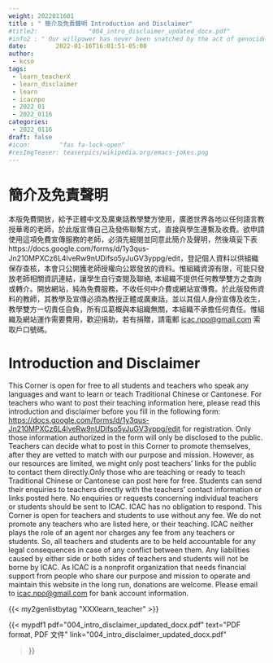 ```yaml
---
weight: 2022011601
title : " 簡介及免責聲明 Introduction and Disclaimer"
#title2:              "004_intro_disclaimer_updated_docx.pdf"
#info2 : " Our willpower has never been snatched by the act of genocide."
date:        2022-01-16T16:01:51-05:00
author:
 - kcso
tags:
 - learn_teacherX
 - learn_disclaimer
 - learn
 - icacnpo
 - 2022_01
 - 2022_0116
categories:
 - 2022_0116
draft: false
#icon:        "fas fa-lock-open"
#resImgTeaser: teaserpics/wikipedia.org/emacs-jokes.png
---
```




# 簡介及免責聲明

本版免費開放，給予正體中文及廣東話教學雙方使用，廣邀世界各地以任何語言教授華粵的老師，於此版宣傳自己及發佈聯繫方式，直接與學生連繫及收費。欲申請使用這項免費宣傳服務的老師，必須先細閱並同意此簡介及聲明，然後填妥下表https://docs.google.com/forms/d/1y3qus-Jn210MPXCz6L4lveRw9nUDifso5yJuGV3yppg/edit，登記個人資料以供組織保存查核，本會只公開獲老師授權向公眾發放的資料。惟組織資源有限，可能只發放老師相關資訊連結，讓學生自行查閱及聯絡, 本組織不提供任何教學雙方之查詢或轉介。開放網站，純為免費服務，不收任何中介費或網站宣傳費。於此版發佈資料的教師，其教學及宣傳必須為教授正體或廣東話，並以其個人身份宣傳及收生，教學雙方一切責任自負，所有瓜葛概與本組織無關，本組織不承擔任何責任。惟組織及網站運作需要費用，歡迎捐助，若有捐贈，請電郵 icac.npo@gmail.com 索取戶口號碼。

# Introduction and Disclaimer

This Corner is open for free to all students and teachers who speak any languages and want to learn or teach Traditional Chinese or Cantonese. For teachers who want to post their teaching information here, please read this introduction and disclaimer before you fill in the following form:
https://docs.google.com/forms/d/1y3qus-Jn210MPXCz6L4lveRw9nUDifso5yJuGV3yppg/edit for registration. Only those information authorized in the form will only be disclosed to the public. Teachers can decide what to post in this Corner to promote themselves, after they are vetted to match with our purpose and mission. However, as our resources are limited, we might only post teachers’ links for the public to contact them directly.Only those who are teaching or ready to teach Traditional Chinese or Cantonese can post here for free.
Students can send their enquiries to teachers directly with the teachers’ contact information or links posted here. No enquiries or requests concerning individual teachers or students should be sent to ICAC. ICAC has no obligation to respond.
This Corner is open for teachers and students to use without any fee. We do not promote any teachers who are listed here, or their teaching. ICAC neither plays the role of an agent nor charges any fee from any teachers or students. So, all teachers and students are to be held accountable for any legal consequences in case of any conflict between them. Any liabilities caused by either side or both sides of teachers and students will not be borne by ICAC.
As ICAC is a nonprofit organization that needs financial support from people who share our purpose and mission to operate and maintain this website in the long run, donations are welcome. Please email to icac.npo@gmail.com for bank account information.


{{< my2genlistbytag "XXXlearn_teacher" >}}



{{< mypdf1 pdf="004_intro_disclaimer_updated_docx.pdf"
text="PDF format, PDF 文件"
link="004_intro_disclaimer_updated_docx.pdf"
>}}

